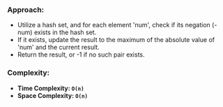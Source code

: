 ### Approach:
- Utilize a hash set, and for each element 'num', check if its negation (-num) exists in the hash set.
- If it exists, update the result to the maximum of the absolute value of 'num' and the current result.
- Return the result, or -1 if no such pair exists.
​
### Complexity:
- **Time Complexity: `O(n)`**
- **Space Complexity: `O(n)`**